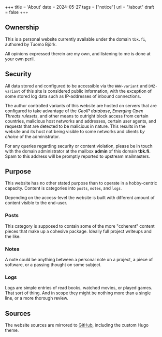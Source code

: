 +++
title = 'About'
date = 2024-05-27
tags = ["notice"]
url = "/about"
draft = false
+++

## Ownership

This is a personal website currently available under the domain `tbk.fi`, authored by
Tuomo Björk.

All opinions expressed therein are my own, and listening to me is done at your own peril.

## Security

All data stored and configured to be accessible via the `WWW-variant` and `DMZ-variant` of this site
is considered public information, with the exception of some stored log data such as IP-addresses of inbound connections.

The author controlled variants of this website are hosted on servers that are configured to take advantage of the *GeoIP database*,
*Emerging Open Threats rulesets*, and other means to outright block access from certain countries, malicious host networks and addresses,
certain user agents, and requests that are detected to be malicious in nature. This results in the website and its host
not being visible to some networks and clients *by choice* of the administrator.

For any queries regarding security or content violation, please be in touch with the domain administrator at the mailbox **admin** of this domain **tbk.fi**. Spam to this address will be promptly reported to upstream mailmasters.

## Purpose

This website has no other stated purpose than to operate in a hobby-centric capacity. Content is 
categories into `posts`, `notes`, and `logs`.

Depending on the access-level the website is built with different amount of content
visible to the end-user.

### Posts

This category is supposed to contain some of the more "coherent" content pieces that make
up a cohesive package. Ideally full project writeups and the like.

### Notes

A note could be anything between a personal note on a project, a piece of software, or a
passing thought on some subject.

### Logs

Logs are simple entries of read books, watched movies, or played games. That sort of
thing. And in scope they might be nothing more than a single line, or a more thorough
review.

## Sources

The website sources are mirrored to [GitHub](https://github.com/tbkfi/www), including the
custom Hugo theme.
